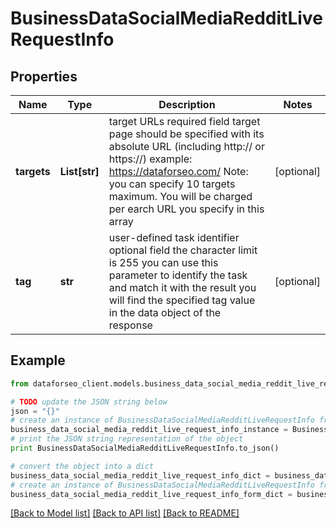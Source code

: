 # BusinessDataSocialMediaRedditLiveRequestInfo


## Properties

Name | Type | Description | Notes
------------ | ------------- | ------------- | -------------
**targets** | **List[str]** | target URLs required field target page should be specified with its absolute URL (including http:// or https://) example: https://dataforseo.com/ Note: you can specify 10 targets maximum. You will be charged per earch URL you specify in this array | [optional] 
**tag** | **str** | user-defined task identifier optional field the character limit is 255 you can use this parameter to identify the task and match it with the result you will find the specified tag value in the data object of the response | [optional] 

## Example

```python
from dataforseo_client.models.business_data_social_media_reddit_live_request_info import BusinessDataSocialMediaRedditLiveRequestInfo

# TODO update the JSON string below
json = "{}"
# create an instance of BusinessDataSocialMediaRedditLiveRequestInfo from a JSON string
business_data_social_media_reddit_live_request_info_instance = BusinessDataSocialMediaRedditLiveRequestInfo.from_json(json)
# print the JSON string representation of the object
print BusinessDataSocialMediaRedditLiveRequestInfo.to_json()

# convert the object into a dict
business_data_social_media_reddit_live_request_info_dict = business_data_social_media_reddit_live_request_info_instance.to_dict()
# create an instance of BusinessDataSocialMediaRedditLiveRequestInfo from a dict
business_data_social_media_reddit_live_request_info_form_dict = business_data_social_media_reddit_live_request_info.from_dict(business_data_social_media_reddit_live_request_info_dict)
```
[[Back to Model list]](../README.md#documentation-for-models) [[Back to API list]](../README.md#documentation-for-api-endpoints) [[Back to README]](../README.md)


